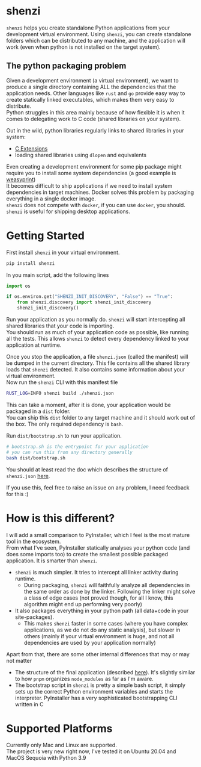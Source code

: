# shenzi

`shenzi` helps you create standalone Python applications from your development virtual environment. Using `shenzi`, you can create standalone folders which can be distributed to any machine, and the application will work (even when python is not installed on the target system).  

## The python packaging problem
Given a development environment (a virtual environment), we want to produce a single directory containing ALL the dependencies that the application needs. Other languages like `rust` and `go` provide easy way to create statically linked executables, which makes them very easy to distribute.  
Python struggles in this area mainly because of how flexible it is when it comes to delegating work to C code (shared libraries on your system).   

Out in the wild, python libraries regularly links to shared libraries in your system:
- [C Extensions](https://docs.python.org/3/extending/extending.html)
- loading shared libraries using `dlopen` and equivalents

Even creating a development environment for some pip package might require you to install some system dependencies (a good example is [weasyprint](https://doc.courtbouillon.org/weasyprint/stable/first_steps.html#installation))   
It becomes difficult to ship applications if we need to install system dependencies in target machines. Docker solves this problem by packaging everything in a single docker image.  
`shenzi` does not compete with `docker`, if you can use `docker`, you should. `shenzi` is useful for shipping desktop applications.  

# Getting Started

First install `shenzi` in your virtual environment.  
```bash
pip install shenzi
```

In you main script, add the following lines
```python
import os

if os.environ.get("SHENZI_INIT_DISCOVERY", "False") == "True":
    from shenzi.discovery import shenzi_init_discovery
    shenzi_init_discovery()
```

Run your application as you normally do. `shenzi` will start intercepting all shared libraries that your code is importing.  
You should run as much of your application code as possible, like running all the tests. This allows `shenzi` to detect every dependency linked to your application at runtime.  

Once you stop the application, a file `shenzi.json` (called the manifest) will be dumped in the current directory. This file contains all the shared library loads that `shenzi` detected. It also contains some information about your virtual environment.  
Now run the `shenzi` CLI with this manifest file

```bash
RUST_LOG=INFO shenzi build ./shenzi.json
```
This can take a moment, after it is done, your application would be packaged in a `dist` folder.  
You can ship this `dist` folder to any target machine and it should work out of the box. The only required dependency is `bash`.  


Run `dist/bootstrap.sh` to run your application.  
```bash
# bootstrap.sh is the entrypoint for your application
# you can run this from any directory generally
bash dist/bootstrap.sh
```

You should at least read the doc which describes the structure of `shenzi.json` [here](/docs/manifest.md).  

If you use this, feel free to raise an issue on any problem, I need feedback for this :)

# How is this different?
I will add a small comparison to PyInstaller, which I feel is the most mature tool in the ecosystem.  
From what I've seen, PyInstaller statically analyses your python code (and does some imports too) to create the smallest possible packaged application. It is smarter than `shenzi`.  

- `shenzi` is much simpler. It tries to intercept all linker activity during runtime. 
  - During packaging, `shenzi` will faithfully analyze all dependencies in the same order as done by the linker. Following the linker might solve a class of edge cases (not proved though, for all I know, this algorithm might end up performing very poorly)
- It also packages everything in your python path (all data+code in your site-packages). 
  - This makes `shenzi` faster in some cases (where you have complex applications, as we do not do any static analysis), but slower in others (mainly if your virtual environment is huge, and not all dependencies are used by your application normally)   

Apart from that, there are some other internal differences that may or may not matter
- The structure of the final application (described [here](/docs/dist-structure.md)). It's slightly similar to how `pnpm` organizes `node_modules` as far as I'm aware.  
- The bootstrap script in `shenzi` is pretty a simple bash script, it simply sets up the correct Python environment variables and starts the interpreter. PyInstaller has a very sophisticated bootstrapping CLI written in C

# Supported Platforms

Currently only Mac and Linux are supported.  
The project is very new right now, I've tested it on Ubuntu 20.04 and MacOS Sequoia with Python 3.9  
